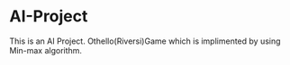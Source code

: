 # AI-Project
This is an AI Project.
Othello(Riversi)Game which is implimented by using Min-max algorithm.
